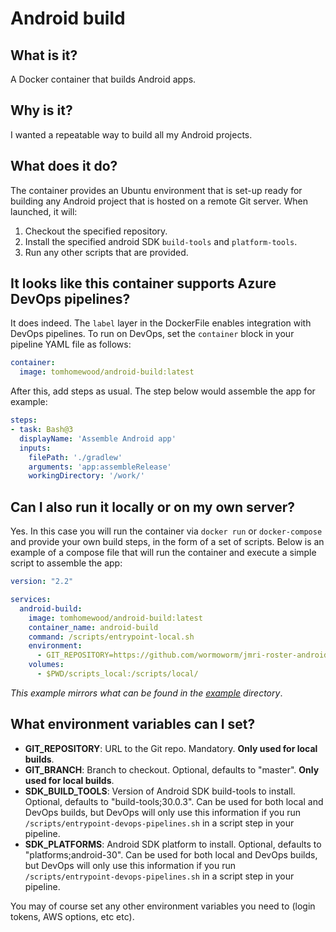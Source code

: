 # Android build

## What is it?
A Docker container that builds Android apps.

## Why is it?
I wanted a repeatable way to build all my Android projects.

## What does it do?
The container provides an Ubuntu environment that is set-up ready for building any Android project that is hosted on a remote Git server. When launched, it will:
1. Checkout the specified repository.
1. Install the specified android SDK `build-tools` and  `platform-tools`.
1. Run any other scripts that are provided.

## It looks like this container supports Azure DevOps pipelines?
It does indeed. The `label` layer in the DockerFile enables integration with DevOps pipelines.
To run on DevOps, set the `container` block in your pipeline YAML file as follows:
```yaml
container:
  image: tomhomewood/android-build:latest
```
After this, add steps as usual. The step below would assemble the app for example:
```yaml
steps:
- task: Bash@3
  displayName: 'Assemble Android app'
  inputs:
    filePath: './gradlew'
    arguments: 'app:assembleRelease'
    workingDirectory: '/work/'
```

## Can I also run it locally or on my own server?
Yes. In this case you will run the container via `docker run` or `docker-compose` and provide your own build steps, in the form of a set of scripts. Below is an example of a compose file that will run the container and execute a simple script to assemble the app:
```yaml
version: "2.2"

services:
  android-build:
    image: tomhomewood/android-build:latest
    container_name: android-build
    command: /scripts/entrypoint-local.sh
    environment:
      - GIT_REPOSITORY=https://github.com/wormoworm/jmri-roster-android.git
    volumes:
      - $PWD/scripts_local:/scripts/local/
```
_This example mirrors what can be found in the [example](example) directory_.

## What environment variables can I set?
+ **GIT_REPOSITORY**: URL to the Git repo. Mandatory. **Only used for local builds**.
+ **GIT_BRANCH**: Branch to checkout. Optional, defaults to "master". **Only used for local builds**.
+ **SDK_BUILD_TOOLS**: Version of Android SDK build-tools to install. Optional, defaults to "build-tools;30.0.3". Can be used for both local and DevOps builds, but DevOps will only use this information if you run `/scripts/entrypoint-devops-pipelines.sh` in a script step in your pipeline.
+ **SDK_PLATFORMS**: Android SDK platform to install. Optional, defaults to "platforms;android-30". Can be used for both local and DevOps builds, but DevOps will only use this information if you run `/scripts/entrypoint-devops-pipelines.sh` in a script step in your pipeline.

You may of course set any other environment variables you need to (login tokens, AWS options, etc etc).
